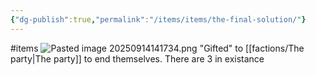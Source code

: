 ```yaml
---
{"dg-publish":true,"permalink":"/items/items/the-final-solution/"}
---
```


#items 
![Pasted image 20250914141734.png](/img/user/items/image%20files/Pasted%20image%2020250914141734.png)
"Gifted" to [[factions/The party\|The party]] to end themselves. There are 3 in existance